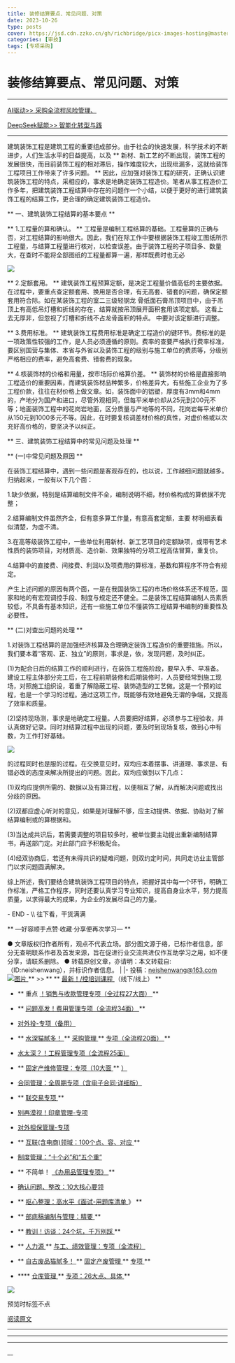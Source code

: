```yaml
---
title: 装修结算要点、常见问题、对策
date: 2023-10-26
type: posts
cover: https://jsd.cdn.zzko.cn/gh/richbridge/picx-images-hosting@master/thumbnail/技.jpg
categories: [审技]
tags: [专项采购]
---
```


#  装修结算要点、常见问题、对策

[  ](javascript:void\(0\);)

__ _ _ _ _

[ AI驱动>> 采购全流程风险管理、
](https://mp.weixin.qq.com/s?__biz=MzIxMTM3ODE1OQ==&mid=2247513802&idx=2&sn=1ed29ffe7e9ec7d2a5beb85fbfd7d78f&scene=21#wechat_redirect)

[ DeepSeek赋能>> 智能化转型与践
](https://mp.weixin.qq.com/s?__biz=MzIxMTM3ODE1OQ==&mid=2247513809&idx=5&sn=55749f0bdb5009ffad7ac28700589d57&scene=21#wechat_redirect)

  

* * *

  

建筑装饰工程是建筑工程的重要组成部分。由于社会的快速发展，科学技术的不断进步，人们生活水平的日益提高，以及  **
新材、新工艺的不断出现，装饰工程的发展很快，而目前装饰工程的相对滞后，操作难度较大，出现纰漏多，这就给装饰工程项目工作带来了许多问题。
**
因此，应加强对装饰工程的研究，正确认识建筑装饰工程的特点，采相应的，事求是地确定装饰工程造价。笔者从事工程造价工作多年，把建筑装饰工程结算中存在的问题作一个小结，以便于更好的进行建筑装饰工程的结算工作，更合理的确定建筑装饰工程造价。

** 一、建筑装饰工程结算的基本要点  **

** 1.工程量的算和确认。  **
工程量是编制工程结算的基础。工程量算的正确与否，对工程结算的影响很大。因此，我们在际工作中要根据装饰工程竣工图纸所示工程量，与结算工程量进行核对，以检查误差。由于装饰工程的子项目多、数量大，在查时不能将全部图纸的工程量都算一遍，那样既费时也无必

![](https://mmbiz.qpic.cn/mmbiz_png/OphficJUUiaJ5SG9AkVTvIX7srQKlX1PlB7UO6wIW2B4iaj1gW5MODSsaPTlIa9vp49oiaQnoT8fRictqmUVDlz6hCQ/640?wx_fmt=png)

  

** 2.定额套用。  **
建筑装饰工程预算定额，是决定工程量价值高低的主要依据。在过程中，要重点查定额套用、换用是否合理，有无高套、错套的问题，确保定额套用符合际。如在某装饰工程的室二三级轻钢龙
骨纸面石膏吊顶项目中，由于吊顶上有高低吊灯槽和折线的存在，结算就按吊顶展开面积套用该项定额。  这看上去无厚非，但忽视了灯槽和折线不占龙骨面积的特点。
中要对该定额进行调整。  

** 3.费用标准。  **
建筑装饰工程费用标准是确定工程造价的键环节。费标准的是一项政策性较强的工作，是人员必须遵循的原则。费率的查要严格执行费率标准，要区别国营与集体、本省与外省以及装饰工程的级别与施工单位的费质等，分级别严格相应的费率，避免高套费、错套费的现象。

** 4.核装饰材的价格和用量，按市场际价格算价差。  **
装饰材的价格是直接影响工程造价的重要因素，而建筑装饰材品种繁多，价格差异大，有些施工企业为了多工程价款，往往在材价格上做文章。如，装饰面中的铝塑，厚度有3mm和4mm的，产地分为国产和进口，尽管外观相同，但每平米单价却从25元到200元不等；地面装饰工程中的花岗岩地面，区分质量与产地等的不同，花岗岩每平米单价从150元到1000多元不等。因此，在时要复核调差材价格的真性，对虚价格或以次充好高价格的，要坚决予以纠正。

** 三、建筑装饰工程结算中的常见问题及处理  **

** (一)中常见问题及原因  **

在装饰工程结算中，遇到一些问题是客观存在的，也以说，工作越细问题就越多。归纳起来，一般有以下几个面：

1.缺少依据，特别是结算编制文件不全，编制说明不细，材价格构成的算依据不完整；

2.结算编制文件虽然齐全，但有意多算工作量，有意高套定额，主要  材明细表看似清楚，为虚不清。

3.在高等级装饰工程中，一些单位利用新材、新工艺项目的定额缺项，或带有艺术性质的装饰项目，对材质高、造价新、效果独特的分项工程高估冒算，重复价。

4.结算中的直接费、间接费、利润以及项费用的算标准，基数和算程序不符合有规定。

产生上述问题的原因有两个面，一是在我国装饰工程的市场价格体系还不规范，国家和地的有宏观调控手段、制度与规定还不健全。二是装饰工程结算编制人员素质较低，不具备有基本知识，还有一些施工单位不懂装饰工程结算书编制的重要性及必要性。

** (二)对查出问题的处理  **

1.对装饰工程结算的是加强经济核算及合理确定装饰工程造价的重要措施。所以，我们要本着“客观、正、独立”的原则，事求是，依，发现问题，及时纠正。

(1)为配合日后的结算工作的顺利进行，在装饰工程施阶段，要早入手、早准备。建设工程主体部分完工后，在工程前期装修和后期装修时，人员要经常到施工现场，对照施工组织设，着重了解隐蔽工程、装饰造型的工艺做。这是一个预的过程，也是一个学习的过程。通过这项工作，既能够有效地避免无谓的争端，又提高了效率和质量。

(2)坚持现场测，事求是地确定工程量。人员要把好结算，必须参与工程验收，并认真做好记录。同时对结算过程中出现的问题，要及时到现场复核，做到心中有数，为工作打好基础。

![](https://mmbiz.qpic.cn/mmbiz_png/OphficJUUiaJ5SG9AkVTvIX7srQKlX1PlB5mLG62iaVJMbfnJmQ7ZPgtJT5cWoInXHZXC7KCranJAcwWX5E3YtK5g/640?wx_fmt=png)

的过程同时也是服的过程。在交换意见时，双均应本着摆事、讲道理、事求是、有错必改的态度来解决所提出的问题。因此，双均应做到以下几点：

(1)双均应提供所需的、数据以及有算过程，以便相互了解，从而解决问题或找出分歧的原因。

(2)双都应虚心听对的意见，如果是对理解不够，应主动提供、依据、协助对了解结算编制或的算根据和。

(3)当达成共识后，若需要调整的项目较多时，被单位要主动提出重新编制结算书，再送部门定。对此部门应予积极配合。

(4)经双协商后，若还有未得共识的疑难问题，则双约定时间，共同走访业主管部门以求问题圆满解决。

综上所述，我们要结合建筑装饰工程项目的特点，把握好其中每一个环节，明确工作标准，严格工作程序，同时还要认真学习专业知识，提高自身业水平，努力提高质量，以求得最大的成果，为企业的发展尽自己的力量。

\- END - \\\ 往下看，干货满满

** —好容顺手点赞·收藏·分享便再次学习—  **

●
文章版权归作者所有，观点不代表立场。部分图文源于络，已标作者信息，部分无查明联系作者及首发来源，旨在促进行业交流共进仅作互助学习之用，如不便分享，请联系删除。
● 转载原创文章，亦请明：本文转载自:（ID:neishenwang），并标识作者信息。 | |-
投稿：neishenwang@163.com  [
![图片](https://mmbiz.qpic.cn/mmbiz_png/OphficJUUiaJ433px1ia4MXEyzVZ0tajcG985RPBUW3tBvltpCd84lBReicdR7PuZkbMX1AdhKj2wicYuD3Q6btt8JQ/640?wx_fmt=other&from=appmsg&wxfrom=5&wx_lazy=1&wx_co=1&tp=webp)
](https://mp.weixin.qq.com/s?__biz=MzIxMTM3ODE1OQ==&mid=2247513568&idx=2&sn=e4ceb4b3ff7dd94a2bb2e7a1a8cd24b3&scene=21#wechat_redirect)
** >> ** ** [ 最新！/控培训课程
](http://mp.weixin.qq.com/s?__biz=MzIxMTM3ODE1OQ==&mid=2247510759&idx=1&sn=20cab0c1b2d3d386c552ef7dfe7b0a94&chksm=9754a067a02329710887bc4c18fa43487618579b80e3ce7e6bb8a07d9a480f462a7a7456573f&scene=21#wechat_redirect)
（线下/线上）  **

  * ** 重点  [ ！销售与收款管理专项（全过程27大面）  ](http://mp.weixin.qq.com/s?__biz=MzIxMTM3ODE1OQ==&mid=2247512049&idx=1&sn=db3fea4dbf6105c9837ecbc464c3ef49&chksm=9754a571a0232c670f87245437c234ae3ec859b4d651465c509fa7cd23c0f8a7e13a75025d53&scene=21#wechat_redirect) **

  * ** [ 问题高发！费用管理专项（全流程34面）  ](https://mp.weixin.qq.com/s?__biz=MzIxMTM3ODE1OQ==&mid=2247513381&idx=1&sn=0def3e61660487528def62c466537537&scene=21#wechat_redirect) **

  * [ 对外投-专项（备用）  ](http://mp.weixin.qq.com/s?__biz=MzIxMTM3ODE1OQ==&mid=2247507501&idx=1&sn=957eba1bc8b78a9e0e8e99709bf1e608&chksm=9754d4ada0235dbb16aca709de3741458013c8a368889f19928da917c05281a796ccc384978b&scene=21#wechat_redirect)
  * ** [ 水深猫腻多！  ](http://mp.weixin.qq.com/s?__biz=MzIxMTM3ODE1OQ==&mid=2247511916&idx=1&sn=54671d1cb744b71dc2a58067e74b4f83&chksm=9754a5eca0232cfac6d5c7bfec8b84858371184f65598009f752382a248dedce94dd7a68b304&scene=21#wechat_redirect) ** [ 采购管理  ](http://mp.weixin.qq.com/s?__biz=MzIxMTM3ODE1OQ==&mid=2247511916&idx=1&sn=54671d1cb744b71dc2a58067e74b4f83&chksm=9754a5eca0232cfac6d5c7bfec8b84858371184f65598009f752382a248dedce94dd7a68b304&scene=21#wechat_redirect) ** [ 专项（全流程20面）  ](http://mp.weixin.qq.com/s?__biz=MzIxMTM3ODE1OQ==&mid=2247511916&idx=1&sn=54671d1cb744b71dc2a58067e74b4f83&chksm=9754a5eca0232cfac6d5c7bfec8b84858371184f65598009f752382a248dedce94dd7a68b304&scene=21#wechat_redirect) **
  * [ 水太深？！工程管理专项（全流程25面）  ](https://mp.weixin.qq.com/s?__biz=MzIxMTM3ODE1OQ==&mid=2247512677&idx=1&sn=64e9e169815d11e810ac14ec5c989df7&scene=21#wechat_redirect)   

  * ** [ 固定产维修管理：专项（10大面  ](http://mp.weixin.qq.com/s?__biz=MzIxMTM3ODE1OQ==&mid=2247511323&idx=1&sn=4a690dcd693ba693aec92b97bc6d09e3&chksm=9754a79ba0232e8dfaf611ad451d69b4619efc5e07269f5dc67f536791f4e3086522d1cb3f46&scene=21#wechat_redirect) ** [ ）  ](http://mp.weixin.qq.com/s?__biz=MzIxMTM3ODE1OQ==&mid=2247511323&idx=1&sn=4a690dcd693ba693aec92b97bc6d09e3&chksm=9754a79ba0232e8dfaf611ad451d69b4619efc5e07269f5dc67f536791f4e3086522d1cb3f46&scene=21#wechat_redirect)
  * [ 合同管理：全周期专项（含电子合同·详细版）  ](http://mp.weixin.qq.com/s?__biz=MzIxMTM3ODE1OQ==&mid=2247511399&idx=1&sn=b0c7be7f298b9a5fc7547ac63680faf2&chksm=9754a7e7a0232ef1ec285ce429e7c9f0d3e74625c931c0be56f63084f826ae2cbb469987aeef&scene=21#wechat_redirect)   

  * ** [ 联交易专项  ](http://mp.weixin.qq.com/s?__biz=MzIxMTM3ODE1OQ==&mid=2247508469&idx=2&sn=cd40e6c2a20fdad6bfd62fc97c3591a9&chksm=9754ab75a0232263a3e46f978ad3f1f507460bba8a0c2f5ce0fae3a0e973e0f690a1c55d100e&scene=21#wechat_redirect) **   

  * [ 别再漠视！印章管理-专项  ](http://mp.weixin.qq.com/s?__biz=MzIxMTM3ODE1OQ==&mid=2247507924&idx=1&sn=5aa3028f90b865663ef34b6002a7121c&chksm=9754d554a0235c429e5e2d3752f71193209aa007ee57f2966facface0b8642d87b7d47acaf8e&scene=21#wechat_redirect)
  * [ 对外担保管理-专项  ](http://mp.weixin.qq.com/s?__biz=MzIxMTM3ODE1OQ==&mid=2247508115&idx=2&sn=26ca29cee8507e601f2c6daa2332d78e&chksm=9754aa13a0232305ba1c36dbbd6ee20ab380db6ce50fdc0b376b1c4223de4ce3b3a2fdefebd2&scene=21#wechat_redirect)   

  * ** [ 互联(含电商)领域：100个点、容、对应  ](http://mp.weixin.qq.com/s?__biz=MzIxMTM3ODE1OQ==&mid=2247506458&idx=1&sn=d83c71344a6a052e677cc2cb56acab50&chksm=9754d09aa023598c2424f061bd1a1d91ffdba8d0ca8492ff33845d4f77098182e9f058c9dc6c&scene=21#wechat_redirect) **
  * [ 制度管理：“十个必”和“五个重”  ](http://mp.weixin.qq.com/s?__biz=MzIxMTM3ODE1OQ==&mid=2247503600&idx=1&sn=8181ca22c6d4018a07a6cef9797bca63&chksm=9754c470a0234d66ab286ffc77a796df6c0b0f8eb9943c991d994672a9c60a85dea0d839c376&scene=21#wechat_redirect)
  * ** 不简单！  [ 《办用品管理专项》  ](http://mp.weixin.qq.com/s?__biz=MzIxMTM3ODE1OQ==&mid=2247505501&idx=1&sn=e0bb3ef5c2f8018299ae59fde6be8c76&chksm=9754dcdda02355cb81b079ade61713c5350a2bdec20d99ac7132683a98a3f48a937fcc33cada&scene=21#wechat_redirect) **
  * [ 确认问题、整改：10大核心要领  ](http://mp.weixin.qq.com/s?__biz=MzIxMTM3ODE1OQ==&mid=2247505104&idx=1&sn=f71eaa08f55af4991e37d5d484b020e4&chksm=9754de50a023574644a0a072d274ae5cc3b2e3de7e31aac2b1499ab8b66627d51892010111c0&scene=21#wechat_redirect)
  * ** [ 呕心整理：高水平《面试-用题库清单  ](http://mp.weixin.qq.com/s?__biz=MzIxMTM3ODE1OQ==&mid=2247503750&idx=1&sn=ee25b0679e0e30de08c5959431f59e95&chksm=9754c506a0234c10d9e7ddbabb7a9d01f8726f3b97b64db733aa5fe2b6a47f7c09e298d9d3c9&scene=21#wechat_redirect) 》  **
  * ** [ 部底稿编制与管理：精要  ](http://mp.weixin.qq.com/s?__biz=MzIxMTM3ODE1OQ==&mid=2247504176&idx=1&sn=506a83c56f7067391d884f4a15c52e3c&chksm=9754dbb0a02352a6822974397989af25a2a3c2724d9f832354534eb7b8407bbd40edf149edc8&scene=21#wechat_redirect) **
  * ** [ 教训！访谈：24个坑，千万别踩  ](http://mp.weixin.qq.com/s?__biz=MzIxMTM3ODE1OQ==&mid=2247505625&idx=1&sn=99a5f3e79e84ae8e328a2e32ba9c4421&chksm=9754dc59a023554f5d100bc060dea1ecb3dc1550d76f66f795d8dbde526b0b3305a202dadde7&scene=21#wechat_redirect) **
  * ** [ 人力源  ](http://mp.weixin.qq.com/s?__biz=MzIxMTM3ODE1OQ==&mid=2247512224&idx=1&sn=34a836d845e267fe075870612fed19ac&chksm=9754ba20a02333362f06d315cc778a6ccd98c7072c8b5da07e0ca56ec67abcc0a9ed62d1c998&scene=21#wechat_redirect) ** [ 与工、绩效管理：专项（全流程）  ](http://mp.weixin.qq.com/s?__biz=MzIxMTM3ODE1OQ==&mid=2247512224&idx=1&sn=34a836d845e267fe075870612fed19ac&chksm=9754ba20a02333362f06d315cc778a6ccd98c7072c8b5da07e0ca56ec67abcc0a9ed62d1c998&scene=21#wechat_redirect)
  * ** [ 自古废品猫腻多！  ](http://mp.weixin.qq.com/s?__biz=MzIxMTM3ODE1OQ==&mid=2247506257&idx=1&sn=28e6c29d862a3b2141a81052770de9c5&chksm=9754d3d1a0235ac71c6b47b9d7ae01199a019f7a4cadb7fcf68699d700c8f0ba255bb7b4f80a&scene=21#wechat_redirect) ** [ 固定产废管理  ](http://mp.weixin.qq.com/s?__biz=MzIxMTM3ODE1OQ==&mid=2247506257&idx=1&sn=28e6c29d862a3b2141a81052770de9c5&chksm=9754d3d1a0235ac71c6b47b9d7ae01199a019f7a4cadb7fcf68699d700c8f0ba255bb7b4f80a&scene=21#wechat_redirect) ** [ 专项  ](http://mp.weixin.qq.com/s?__biz=MzIxMTM3ODE1OQ==&mid=2247506257&idx=1&sn=28e6c29d862a3b2141a81052770de9c5&chksm=9754d3d1a0235ac71c6b47b9d7ae01199a019f7a4cadb7fcf68699d700c8f0ba255bb7b4f80a&scene=21#wechat_redirect) **
  * **** [ 仓库管理  ](http://mp.weixin.qq.com/s?__biz=MzIxMTM3ODE1OQ==&mid=2247511557&idx=1&sn=8856e0fe8e4a9c3b784c12e0904f663c&chksm=9754a485a0232d9392caea44132da503f5c09cf7d187c50e0f298b39cbe232a087c1f3dad954&scene=21#wechat_redirect) ** [ 专项：26大点、具体  ](http://mp.weixin.qq.com/s?__biz=MzIxMTM3ODE1OQ==&mid=2247511557&idx=1&sn=8856e0fe8e4a9c3b784c12e0904f663c&chksm=9754a485a0232d9392caea44132da503f5c09cf7d187c50e0f298b39cbe232a087c1f3dad954&scene=21#wechat_redirect) **

![](https://mmbiz.qpic.cn/mmbiz_png/OphficJUUiaJ54aVCY4pBQvVEbvI6AFqPw6XCDBGtNKZrKvoSBsSzQQ33YelxDmhk8DqtFPrlyyLlqoOI3euPw9g/640?wx_fmt=png&from=appmsg)

预览时标签不点

[ 阅读原文 ](javascript:;)









****



****



****





__










